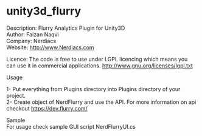 unity3d_flurry
==============

Description: Flurry Analytics Plugin for Unity3D<br>
Author: Faizan Naqvi<br>
Company: Nerdiacs<br>
Website: http://www.Nerdiacs.com

Licence: The code is free to use under LGPL licencing which means you can use it in commercial applications. 
http://www.gnu.org/licenses/lgpl.txt

Usage

1- Put everything from Plugins directory into Plugins directory of your project.<br>
2- Create object of NerdFlurry and use the API. For more information on api checkout https://dev.flurry.com/

Sample<br>
For usage check sample GUI script NerdFlurryUI.cs<br>


